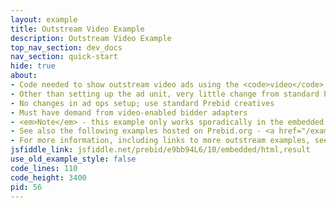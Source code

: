 ```yaml
---
layout: example
title: Outstream Video Example
description: Outstream Video Example
top_nav_section: dev_docs
nav_section: quick-start
hide: true
about:
- Code needed to show outstream video ads using the <code>video</code> media type with <code>outstream</code> context
- Other than setting up the ad unit, very little change from standard Prebid for engineering
- No changes in ad ops setup; use standard Prebid creatives
- Must have demand from video-enabled bidder adapters
- <em>Note</em> - this example only works sporadically in the embedded JSFiddle below - try <a href="http://jsfiddle.net/prebid/e9bb94L6/9/">running it from JSFiddle.net directly</a>
- See also the following examples hosted on Prebid.org - <a href="/examples/video/outstream/outstream-dfp-two-adapters-demo.html">Show an outstream ad using Unruly and AppNexus</a>, and <a href="/examples/video/outstream/outstream-no-adserver-demo.html">Show an outstream ad without an ad server</a>
- For more information, including links to more outstream examples, see <a href="/dev-docs/show-outstream-video-ads.html">Show Outstream Video Ads</a>
jsfiddle_link: jsfiddle.net/prebid/e9bb94L6/10/embedded/html,result
use_old_example_style: false
code_lines: 110
code_height: 3400
pid: 56
---
```

